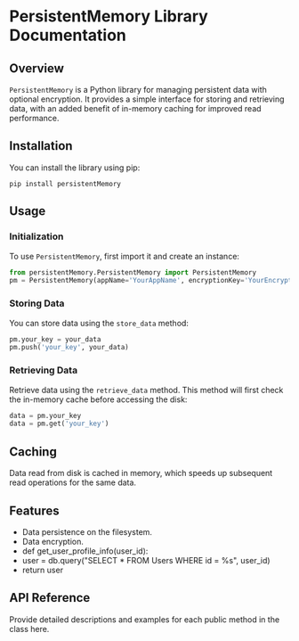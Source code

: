 
# PersistentMemory Library Documentation

## Overview
`PersistentMemory` is a Python library for managing persistent data with optional encryption. It provides a simple interface for storing and retrieving data, with an added benefit of in-memory caching for improved read performance.

## Installation
You can install the library using pip:
```
pip install persistentMemory
```

## Usage

### Initialization
To use `PersistentMemory`, first import it and create an instance:
```python
from persistentMemory.PersistentMemory import PersistentMemory
pm = PersistentMemory(appName='YourAppName', encryptionKey='YourEncryptionKey')
```

### Storing Data
You can store data using the `store_data` method:
```python
pm.your_key = your_data
pm.push('your_key', your_data)
```

### Retrieving Data
Retrieve data using the `retrieve_data` method. This method will first check the in-memory cache before accessing the disk:
```python
data = pm.your_key
data = pm.get('your_key')
```

## Caching
Data read from disk is cached in memory, which speeds up subsequent read operations for the same data.

## Features
- Data persistence on the filesystem.
- Data encryption.
- def get_user_profile_info(user_id):
-   user = db.query("SELECT * FROM Users WHERE id = %s", user_id)
-   return user

## API Reference
Provide detailed descriptions and examples for each public method in the class here.
